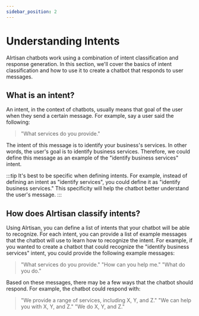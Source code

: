```yaml
---
sidebar_position: 2
---
```


# Understanding Intents

AIrtisan chatbots work using a combination of intent classification and response generation. In this section, we'll cover the basics of intent classification and how to use it to create a chatbot that responds to user messages.

## What is an intent?
An intent, in the context of chatbots, usually means that goal of the user when they send a certain message. For example, say a user said the following:

> "What services do you provide."

The intent of this message is to identify your business's services. In other words, the user's goal is to identify business services. Therefore, we could define this message as an example of the "identify business services" intent.

:::tip
It's best to be specific when defining intents. For example, instead of defining an intent as "identify services", you could define it as "identify business services." This specificity will help the chatbot better understand the user's message.
:::

## How does AIrtisan classify intents?
Using AIrtisan, you can define a list of intents that your chatbot will be able to recognize. For each intent, you can provide a list of example messages that the chatbot will use to learn how to recognize the intent. For example, if you wanted to create a chatbot that could recognize the "identify business services" intent, you could provide the following example messages:

> "What services do you provide."
> "How can you help me."
> "What do you do."

Based on these messages, there may be a few ways that the chatbot should respond. For example, the chatbot could respond with:

> "We provide a range of services, including X, Y, and Z."
> "We can help you with X, Y, and Z."
> "We do X, Y, and Z."

